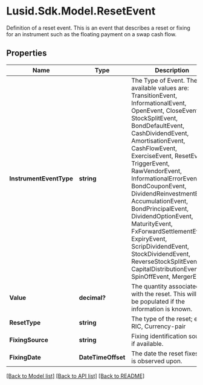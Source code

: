 # Lusid.Sdk.Model.ResetEvent
Definition of a reset event.  This is an event that describes a reset or fixing for an instrument such as the floating payment on  a swap cash flow.

## Properties

Name | Type | Description | Notes
------------ | ------------- | ------------- | -------------
**InstrumentEventType** | **string** | The Type of Event. The available values are: TransitionEvent, InformationalEvent, OpenEvent, CloseEvent, StockSplitEvent, BondDefaultEvent, CashDividendEvent, AmortisationEvent, CashFlowEvent, ExerciseEvent, ResetEvent, TriggerEvent, RawVendorEvent, InformationalErrorEvent, BondCouponEvent, DividendReinvestmentEvent, AccumulationEvent, BondPrincipalEvent, DividendOptionEvent, MaturityEvent, FxForwardSettlementEvent, ExpiryEvent, ScripDividendEvent, StockDividendEvent, ReverseStockSplitEvent, CapitalDistributionEvent, SpinOffEvent, MergerEvent | 
**Value** | **decimal?** | The quantity associated with the reset. This will only be populated if the information is known. | [optional] 
**ResetType** | **string** | The type of the reset; e.g. RIC, Currency-pair | 
**FixingSource** | **string** | Fixing identification source, if available. | [optional] 
**FixingDate** | **DateTimeOffset** | The date the reset fixes, or is observed upon. | 

[[Back to Model list]](../README.md#documentation-for-models) [[Back to API list]](../README.md#documentation-for-api-endpoints) [[Back to README]](../README.md)

